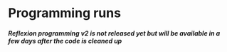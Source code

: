 # Programming runs

##### Reflexion programming v2 is not released yet but will be available in a few days after the code is cleaned up
